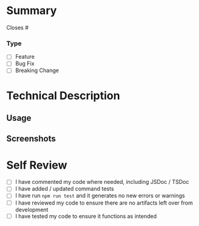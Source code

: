 <!-- 
This PR template is designed to help you write PRs that are easy for us 
to understand and to review, however one size doesn't fit all. Don't
feel like you need to fill all the fields for only 1 changed line. On
the same thought, if there is information that doesn't fit into the
headings but you think is needed, create a new heading.
-->

# Summary
<!-- A brief, mostly non technical summary of what this change does -->

Closes #

### Type

- [ ] Feature
- [ ] Bug Fix
- [ ] Breaking Change

# Technical Description
<!-- 
How does this change work? Why was this approach chosen? Were any 
alternative approaches considered?
-->

## Usage
<!-- 
How should this command be used? Are there any changes to existing 
usage?
-->

## Screenshots
<!-- 
If needed. Screenshots of command outputs are useful. Don't use an
external image provider, just copy and paste into GitHub and it should
automatically upload. See:
https://docs.github.com/en/get-started/writing-on-github/working-with-advanced-formatting/attaching-files
-->

# Self Review

- [ ] I have commented my code where needed, including JSDoc / TSDoc
- [ ] I have added / updated command tests
- [ ] I have run `npm run test` and it generates no new errors or warnings
- [ ] I have reviewed my code to ensure there are no artifacts left over from development
- [ ] I have tested my code to ensure it functions as intended
